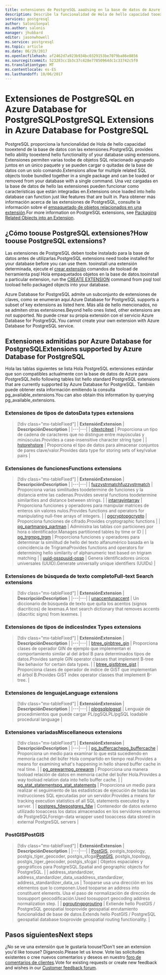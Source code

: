 ```yaml
---
title: extensiones de PostgreSQL aaaUsing en la base de datos de Azure para PostgreSQL | Documentos de Microsoft
description: Describe la funcionalidad de Hola de hello capacidad tooextend de la base de datos mediante extensiones en la base de datos de PostgreSQL.
services: postgresql
author: SaloniSonpal
ms.author: salonis
manager: jhubbard
editor: jasonwhowell
ms.service: postgresql
ms.topic: article
ms.date: 06/29/2017
ms.openlocfilehash: af2462d7a923b934bc0329153be7079ba86e8856
ms.sourcegitcommit: 523283cc1b3c37c428e77850964dc1c33742c5f0
ms.translationtype: MT
ms.contentlocale: es-ES
ms.lasthandoff: 10/06/2017
---
```

# <a name="postgresql-extensions-in-azure-database-for-postgresql"></a><span data-ttu-id="5414f-103">Extensiones de PostgreSQL en Azure Database for PostgreSQL</span><span class="sxs-lookup"><span data-stu-id="5414f-103">PostgreSQL Extensions in Azure Database for PostgreSQL</span></span>
<span data-ttu-id="5414f-104">PostgreSQL proporciona la funcionalidad de Hola de hello capacidad tooextend de la base de datos con las extensiones.</span><span class="sxs-lookup"><span data-stu-id="5414f-104">PostgreSQL provides hello ability tooextend hello functionality of your database using extensions.</span></span> <span data-ttu-id="5414f-105">Extensiones permiten varias toobe de objetos SQL relacionado agrupado juntos en un único paquete y se pueden cargar o quitadas de la base de datos con un solo comando.</span><span class="sxs-lookup"><span data-stu-id="5414f-105">Extensions allow for multiple related SQL objects toobe bundled together in a single package and can be loaded or removed from your database with a single command.</span></span> <span data-ttu-id="5414f-106">Una vez cargadas en la base de datos de hello las extensiones pueden funcionar como características que están integradas en.</span><span class="sxs-lookup"><span data-stu-id="5414f-106">Extensions once loaded into hello database can function just like features that are built in.</span></span> <span data-ttu-id="5414f-107">Para obtener más información acerca de las extensiones de PostgreSQL, consulte la información sobre el [empaquetado de objetos relacionados en una extensión](https://www.postgresql.org/docs/9.6/static/extend-extensions.html).</span><span class="sxs-lookup"><span data-stu-id="5414f-107">For more information on PostgreSQL extensions, see [Packaging Related Objects into an Extension](https://www.postgresql.org/docs/9.6/static/extend-extensions.html).</span></span>

## <a name="how-toouse-postgresql-extensions"></a><span data-ttu-id="5414f-108">¿Cómo toouse PostgreSQL extensiones?</span><span class="sxs-lookup"><span data-stu-id="5414f-108">How toouse PostgreSQL extensions?</span></span>
<span data-ttu-id="5414f-109">Las extensiones de PostgreSQL deben toobe instalado para la base de datos antes de utilizarlas.</span><span class="sxs-lookup"><span data-stu-id="5414f-109">PostgreSQL extensions need toobe installed for your database before you can use them.</span></span> <span data-ttu-id="5414f-110">tooinstall una extensión determinada, ejecute el [crear extensión](https://www.postgresql.org/docs/9.6/static/sql-createextension.html) comandos de tooload de herramienta psql Hola empaquetados objetos en la base de datos.</span><span class="sxs-lookup"><span data-stu-id="5414f-110">tooinstall a particular extension, run the [CREATE EXTENSION](https://www.postgresql.org/docs/9.6/static/sql-createextension.html) command from psql tool tooload hello packaged objects into your database.</span></span>

<span data-ttu-id="5414f-111">Azure Database for PostgreSQL admite un subconjunto de extensiones de claves, como se enumeran aquí.</span><span class="sxs-lookup"><span data-stu-id="5414f-111">Azure Database for PostgreSQL supports a subset of key extensions as listed here.</span></span> <span data-ttu-id="5414f-112">Más allá de hello mencionados, no se admiten otras extensiones.</span><span class="sxs-lookup"><span data-stu-id="5414f-112">Beyond hello ones listed, other extensions are not supported.</span></span> <span data-ttu-id="5414f-113">No puede crear su propia extensión con el servicio Azure Database for PostgreSQL.</span><span class="sxs-lookup"><span data-stu-id="5414f-113">You cannot create your own extension with Azure Database for PostgreSQL service.</span></span>

## <a name="extensions-supported-by-azure-database-for-postgresql"></a><span data-ttu-id="5414f-114">Extensiones admitidas por Azure Database for PostgreSQL</span><span class="sxs-lookup"><span data-stu-id="5414f-114">Extensions supported by Azure Database for PostgreSQL</span></span>
<span data-ttu-id="5414f-115">Hola las tablas siguientes se lista Hola PostgreSQL extensiones estándar que son compatibles actualmente con la base de datos de Azure para PostgreSQL.</span><span class="sxs-lookup"><span data-stu-id="5414f-115">hello following tables list hello standard PostgreSQL extensions that are currently supported by Azure Database for PostgreSQL.</span></span> <span data-ttu-id="5414f-116">También puede obtener esta información emitiendo la consulta pg\_available\_extensions.</span><span class="sxs-lookup"><span data-stu-id="5414f-116">You can also obtain this information by querying pg\_available\_extensions.</span></span> 

### <a name="data-types-extensions"></a><span data-ttu-id="5414f-117">Extensiones de tipos de datos</span><span class="sxs-lookup"><span data-stu-id="5414f-117">Data types extensions</span></span>

> [!div class="mx-tableFixed"]
| <span data-ttu-id="5414f-118">**Extensión**</span><span class="sxs-lookup"><span data-stu-id="5414f-118">**Extension**</span></span> | <span data-ttu-id="5414f-119">**Descripción**</span><span class="sxs-lookup"><span data-stu-id="5414f-119">**Description**</span></span> |
|---|---|
| [<span data-ttu-id="5414f-120">citext</span><span class="sxs-lookup"><span data-stu-id="5414f-120">citext</span></span>](https://www.postgresql.org/docs/9.6/static/citext.html) | <span data-ttu-id="5414f-121">Proporciona un tipo de cadena de caracteres que no distingue entre mayúsculas y minúsculas.</span><span class="sxs-lookup"><span data-stu-id="5414f-121">Provides a case-insensitive character string type</span></span> |
| [<span data-ttu-id="5414f-122">hstore</span><span class="sxs-lookup"><span data-stu-id="5414f-122">hstore</span></span>](https://www.postgresql.org/docs/9.6/static/hstore.html) | <span data-ttu-id="5414f-123">Proporciona el tipo de datos para almacenar conjuntos de pares clave/valor.</span><span class="sxs-lookup"><span data-stu-id="5414f-123">Provides data type for storing sets of key/value pairs</span></span> |

### <a name="functions-extensions"></a><span data-ttu-id="5414f-124">Extensiones de funciones</span><span class="sxs-lookup"><span data-stu-id="5414f-124">Functions extensions</span></span>

> [!div class="mx-tableFixed"]
| <span data-ttu-id="5414f-125">**Extensión**</span><span class="sxs-lookup"><span data-stu-id="5414f-125">**Extension**</span></span> | <span data-ttu-id="5414f-126">**Descripción**</span><span class="sxs-lookup"><span data-stu-id="5414f-126">**Description**</span></span> |
|---|---|
| [<span data-ttu-id="5414f-127">fuzzystrmatch</span><span class="sxs-lookup"><span data-stu-id="5414f-127">fuzzystrmatch</span></span>](https://www.postgresql.org/docs/9.6/static/fuzzystrmatch.html) | <span data-ttu-id="5414f-128">Proporciona varias similitudes toodetermine de funciones y la distancia entre las cadenas.</span><span class="sxs-lookup"><span data-stu-id="5414f-128">Provides several functions toodetermine similarities and distance between strings.</span></span> |
| [<span data-ttu-id="5414f-129">intarray</span><span class="sxs-lookup"><span data-stu-id="5414f-129">intarray</span></span>](https://www.postgresql.org/docs/9.6/static/intarray.html) | <span data-ttu-id="5414f-130">Proporciona funciones y operadores para manipular matrices de enteros sin valores nulos.</span><span class="sxs-lookup"><span data-stu-id="5414f-130">Provides functions and operators for manipulating null-free arrays of integers.</span></span> |
| [<span data-ttu-id="5414f-131">pgcrypto</span><span class="sxs-lookup"><span data-stu-id="5414f-131">pgcrypto</span></span>](https://www.postgresql.org/docs/9.6/static/pgcrypto.html) | <span data-ttu-id="5414f-132">Proporciona funciones de cifrado.</span><span class="sxs-lookup"><span data-stu-id="5414f-132">Provides cryptographic functions</span></span> |
| [<span data-ttu-id="5414f-133">pg\_partman</span><span class="sxs-lookup"><span data-stu-id="5414f-133">pg\_partman</span></span>](https://pgxn.org/dist/pg_partman/doc/pg_partman.html) | <span data-ttu-id="5414f-134">Administra las tablas con particiones por hora o identificador.</span><span class="sxs-lookup"><span data-stu-id="5414f-134">Manages partitioned tables by time or ID</span></span> |
| [<span data-ttu-id="5414f-135">pg\_trgm</span><span class="sxs-lookup"><span data-stu-id="5414f-135">pg\_trgm</span></span>](https://www.postgresql.org/docs/9.6/static/pgtrgm.html) | <span data-ttu-id="5414f-136">Proporciona funciones y operadores para determinar la similitud de hello del texto alfanumérico basada en la coincidencia de Trigrama</span><span class="sxs-lookup"><span data-stu-id="5414f-136">Provides functions and operators for determining hello similarity of alphanumeric text based on trigram matching</span></span> |
| [<span data-ttu-id="5414f-137">uuid-ossp</span><span class="sxs-lookup"><span data-stu-id="5414f-137">uuid-ossp</span></span>](https://www.postgresql.org/docs/9.6/static/uuid-ossp.html) | <span data-ttu-id="5414f-138">Genera identificadores únicos universales (UUID).</span><span class="sxs-lookup"><span data-stu-id="5414f-138">Generate universally unique identifiers (UUIDs)</span></span> |

### <a name="full-text-search-extensions"></a><span data-ttu-id="5414f-139">Extensiones de búsqueda de texto completo</span><span class="sxs-lookup"><span data-stu-id="5414f-139">Full-text Search extensions</span></span>

> [!div class="mx-tableFixed"]
| <span data-ttu-id="5414f-140">**Extensión**</span><span class="sxs-lookup"><span data-stu-id="5414f-140">**Extension**</span></span> | <span data-ttu-id="5414f-141">**Descripción**</span><span class="sxs-lookup"><span data-stu-id="5414f-141">**Description**</span></span> |
|---|---|
| [<span data-ttu-id="5414f-142">unaccent</span><span class="sxs-lookup"><span data-stu-id="5414f-142">unaccent</span></span>](https://www.postgresql.org/docs/9.6/static/unaccent.html) | <span data-ttu-id="5414f-143">Un diccionario de búsqueda de texto que quita los acentos (signos diacríticos) de lexemas.</span><span class="sxs-lookup"><span data-stu-id="5414f-143">A text search dictionary that removes accents (diacritic signs) from lexemes.</span></span> |

### <a name="index-types-extensions"></a><span data-ttu-id="5414f-144">Extensiones de tipos de índices</span><span class="sxs-lookup"><span data-stu-id="5414f-144">Index Types extensions</span></span>

> [!div class="mx-tableFixed"]
| <span data-ttu-id="5414f-145">**Extensión**</span><span class="sxs-lookup"><span data-stu-id="5414f-145">**Extension**</span></span> | <span data-ttu-id="5414f-146">**Descripción**</span><span class="sxs-lookup"><span data-stu-id="5414f-146">**Description**</span></span> |
|---|---|
| [<span data-ttu-id="5414f-147">btree\_gin</span><span class="sxs-lookup"><span data-stu-id="5414f-147">btree\_gin</span></span>](https://www.postgresql.org/docs/9.6/static/btree-gin.html) | <span data-ttu-id="5414f-148">Proporciona clases de operador GIN de ejemplo que implementan el comportamiento similar al del árbol B para determinados tipos de datos.</span><span class="sxs-lookup"><span data-stu-id="5414f-148">Provides sample GIN operator classes that implement B-tree like behavior for certain data types.</span></span> |
| [<span data-ttu-id="5414f-149">btree\_gist</span><span class="sxs-lookup"><span data-stu-id="5414f-149">btree\_gist</span></span>](https://www.postgresql.org/docs/9.6/static/btree-gist.html) | <span data-ttu-id="5414f-150">Proporciona clases de operador de índice de GiST que implementan el árbol B.</span><span class="sxs-lookup"><span data-stu-id="5414f-150">Provides GiST index operator classes that implement B-tree.</span></span> |

### <a name="language-extensions"></a><span data-ttu-id="5414f-151">Extensiones de lenguaje</span><span class="sxs-lookup"><span data-stu-id="5414f-151">Language extensions</span></span>

> [!div class="mx-tableFixed"]
| <span data-ttu-id="5414f-152">**Extensión**</span><span class="sxs-lookup"><span data-stu-id="5414f-152">**Extension**</span></span> | <span data-ttu-id="5414f-153">**Descripción**</span><span class="sxs-lookup"><span data-stu-id="5414f-153">**Description**</span></span> |
|---|---|
| [<span data-ttu-id="5414f-154">plpgsql</span><span class="sxs-lookup"><span data-stu-id="5414f-154">plpgsql</span></span>](https://www.postgresql.org/docs/9.6/static/plpgsql.html) | <span data-ttu-id="5414f-155">Lenguaje de procedimientos que puede cargar PL/pgSQL</span><span class="sxs-lookup"><span data-stu-id="5414f-155">PL/pgSQL loadable procedural language</span></span> |

### <a name="miscellaneous-extensions"></a><span data-ttu-id="5414f-156">Extensiones variadas</span><span class="sxs-lookup"><span data-stu-id="5414f-156">Miscellaneous extensions</span></span>

> [!div class="mx-tableFixed"]
| <span data-ttu-id="5414f-157">**Extensión**</span><span class="sxs-lookup"><span data-stu-id="5414f-157">**Extension**</span></span> | <span data-ttu-id="5414f-158">**Descripción**</span><span class="sxs-lookup"><span data-stu-id="5414f-158">**Description**</span></span> |
|---|---|
| [<span data-ttu-id="5414f-159">pg\_buffercache</span><span class="sxs-lookup"><span data-stu-id="5414f-159">pg\_buffercache</span></span>](https://www.postgresql.org/docs/9.6/static/pgbuffercache.html) | <span data-ttu-id="5414f-160">Proporciona un medio para examinar lo que está sucediendo en memoria caché del búfer Hola compartido en tiempo real.</span><span class="sxs-lookup"><span data-stu-id="5414f-160">Provides a means for examining what's happening in hello shared buffer cache in real time.</span></span> |
| [<span data-ttu-id="5414f-161">pg\_prewarm</span><span class="sxs-lookup"><span data-stu-id="5414f-161">pg\_prewarm</span></span>](https://www.postgresql.org/docs/9.6/static/pgprewarm.html) | <span data-ttu-id="5414f-162">Proporciona una manera tooload relación de datos en memoria caché del búfer Hola.</span><span class="sxs-lookup"><span data-stu-id="5414f-162">Provides a way tooload relation data into hello buffer cache.</span></span> |
| [<span data-ttu-id="5414f-163">pg\_stat\_statements</span><span class="sxs-lookup"><span data-stu-id="5414f-163">pg\_stat\_statements</span></span>](https://www.postgresql.org/docs/9.6/static/pgstatstatements.html) | <span data-ttu-id="5414f-164">Proporciona un medio para realizar el seguimiento de las estadísticas de ejecución de todas las instrucciones SQL ejecutadas por un servidor.</span><span class="sxs-lookup"><span data-stu-id="5414f-164">Provides a means for tracking execution statistics of all SQL statements executed by a server.</span></span> |
| [<span data-ttu-id="5414f-165">postgres\_fdw</span><span class="sxs-lookup"><span data-stu-id="5414f-165">postgres\_fdw</span></span>](https://www.postgresql.org/docs/9.6/static/postgres-fdw.html) | <span data-ttu-id="5414f-166">Contenedor de datos externo utilizado tooaccess los datos almacenados en los servidores externos de PostgreSQL</span><span class="sxs-lookup"><span data-stu-id="5414f-166">Foreign-data wrapper used tooaccess data stored in external PostgreSQL servers</span></span> |

### <a name="postgis"></a><span data-ttu-id="5414f-167">PostGIS</span><span class="sxs-lookup"><span data-stu-id="5414f-167">PostGIS</span></span>

> [!div class="mx-tableFixed"]
| <span data-ttu-id="5414f-168">**Extensión**</span><span class="sxs-lookup"><span data-stu-id="5414f-168">**Extension**</span></span> | <span data-ttu-id="5414f-169">**Descripción**</span><span class="sxs-lookup"><span data-stu-id="5414f-169">**Description**</span></span> |
|---|---|
| <span data-ttu-id="5414f-170">[PostGIS](http://www.postgis.net/), postgis\_topology, postgis\_tiger\_geocoder, postgis\_sfcgal</span><span class="sxs-lookup"><span data-stu-id="5414f-170">[PostGIS](http://www.postgis.net/), postgis\_topology, postgis\_tiger\_geocoder, postgis\_sfcgal</span></span> | <span data-ttu-id="5414f-171">Objetos espaciales y geográficos para PostgreSQL.</span><span class="sxs-lookup"><span data-stu-id="5414f-171">Spatial and geographic objects for PostgreSQL.</span></span> |
| <span data-ttu-id="5414f-172">address\_standardizer, address\_standardizer\_data\_us</span><span class="sxs-lookup"><span data-stu-id="5414f-172">address\_standardizer, address\_standardizer\_data\_us</span></span> | <span data-ttu-id="5414f-173">Tooparse usa una dirección en los elementos que lo componen.</span><span class="sxs-lookup"><span data-stu-id="5414f-173">Used tooparse an address into constituent elements.</span></span> <span data-ttu-id="5414f-174">Usa el paso de normalización de dirección de toosupport geocodificación.</span><span class="sxs-lookup"><span data-stu-id="5414f-174">Used toosupport geocoding address normalization step.</span></span> |
| [<span data-ttu-id="5414f-175">pgrouting</span><span class="sxs-lookup"><span data-stu-id="5414f-175">pgrouting</span></span>](http://pgrouting.org/) | <span data-ttu-id="5414f-176">Extiende hello PostGIS / PostgreSQL geospatial tooprovide geospatial enrutamiento funcionalidad de base de datos.</span><span class="sxs-lookup"><span data-stu-id="5414f-176">Extends hello PostGIS / PostgreSQL geospatial database tooprovide geospatial routing functionality.</span></span> |

## <a name="next-steps"></a><span data-ttu-id="5414f-177">Pasos siguientes</span><span class="sxs-lookup"><span data-stu-id="5414f-177">Next steps</span></span>
<span data-ttu-id="5414f-178">¿No se ve una extensión que le gustaría toouse?</span><span class="sxs-lookup"><span data-stu-id="5414f-178">Don't see an extension you'd like toouse?</span></span> <span data-ttu-id="5414f-179">Díganoslo.</span><span class="sxs-lookup"><span data-stu-id="5414f-179">Please let us know.</span></span> <span data-ttu-id="5414f-180">Vote las solicitudes existentes o cree nuevos comentarios y deseos en nuestro [foro de comentarios de clientes](https://feedback.azure.com/forums/597976-azure-database-for-postgresql).</span><span class="sxs-lookup"><span data-stu-id="5414f-180">Vote for existing requests or create new feedback and wishes in our [Customer feedback forum](https://feedback.azure.com/forums/597976-azure-database-for-postgresql).</span></span>
